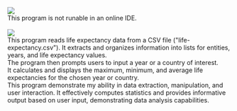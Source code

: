<picture><img src="https://img.shields.io/badge/LIFE EXPECTANCY-purple?label=py"></picture><br>
This program is not runable in an online IDE.
<br>
<br>
<picture><img src="https://img.shields.io/badge/DESCRIPTION:-blue"></picture><br>
This program reads life expectancy data from a CSV file ("life-expectancy.csv"). It extracts and organizes information into lists for entities, years, and life expectancy values.<br>
The program then prompts users to input a year or a country of interest.<br>
It calculates and displays the maximum, minimum, and average life expectancies for the chosen year or country.<br>
This program demonstrate my ability in data extraction, manipulation, and user interaction. It effectively computes statistics and provides informative output based on user input, demonstrating data analysis capabilities.
